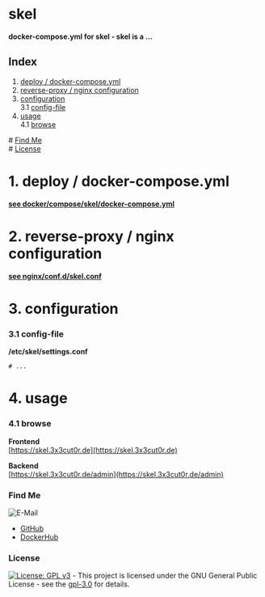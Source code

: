 # skel

**docker-compose.yml for skel - skel is a ...**

## Index

1. [deploy / docker-compose.yml](#deploy)
2. [reverse-proxy / nginx configuration](#reverse-proxy)
3. [configuration](#configuration)  
   3.1 [config-file](#config-file)
4. [usage](#usage)  
   4.1 [browse](#browse)

\# [Find Me](#findme)  
\# [License](#license)

# 1. deploy / docker-compose.yml <a name="deploy"></a>

**[see docker/compose/skel/docker-compose.yml](https://github.com/3x3cut0r/proxmox/blob/main/docker/compose/skel/docker-compose.yml)**

# 2. reverse-proxy / nginx configuration <a name="reverse-proxy"></a>

**[see nginx/conf.d/skel.conf](https://github.com/3x3cut0r/proxmox/blob/main/nginx/conf.d/skel.conf)**

# 3. configuration <a name="configuration"></a>

### 3.1 config-file <a name="config-file"></a>

**/etc/skel/settings.conf**

```shell
# ...

```

# 4. usage <a name="usage"></a>

### 4.1 browse <a name="browse"></a>

**Frontend**  
[https://skel.3x3cut0r.de](https://skel.3x3cut0r.de)

**Backend**  
[https://skel.3x3cut0r.de/admin](https://skel.3x3cut0r.de/admin)

### Find Me <a name="findme"></a>

![E-Mail](https://img.shields.io/badge/E--Mail-executor55%40gmx.de-red)

- [GitHub](https://github.com/3x3cut0r)
- [DockerHub](https://hub.docker.com/u/3x3cut0r)

### License <a name="license"></a>

[![License: GPL v3](https://img.shields.io/badge/License-GPLv3-blue.svg)](https://www.gnu.org/licenses/gpl-3.0) - This project is licensed under the GNU General Public License - see the [gpl-3.0](https://www.gnu.org/licenses/gpl-3.0.en.html) for details.

